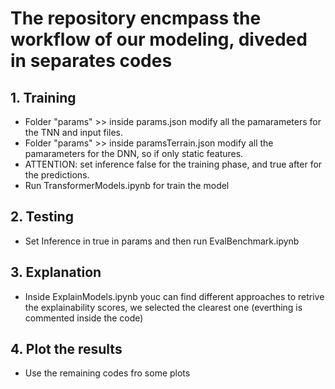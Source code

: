 # The repository encmpass the workflow of our modeling, diveded in separates codes

## 1. Training
- Folder "params" >> inside params.json modify all the pamarameters for the TNN and input files.
- Folder "params" >> inside paramsTerrain.json modify all the pamarameters for the DNN, so if only static features.
- ATTENTION: set inference false for the training phase, and true after for the predictions. 
- Run TransformerModels.ipynb for train the model
## 2. Testing
- Set Inference in true in params and then run EvalBenchmark.ipynb
## 3. Explanation
- Inside ExplainModels.ipynb youc can find different approaches to retrive the explainability scores, we selected the clearest one (everthing is commented inside the code)
## 4. Plot the results 
- Use the remaining codes fro some plots
